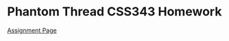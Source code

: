 # Phantom Thread CSS343 Homework

[Assignment Page](https://canvas.uw.edu/courses/1817334/assignments/10165847)
